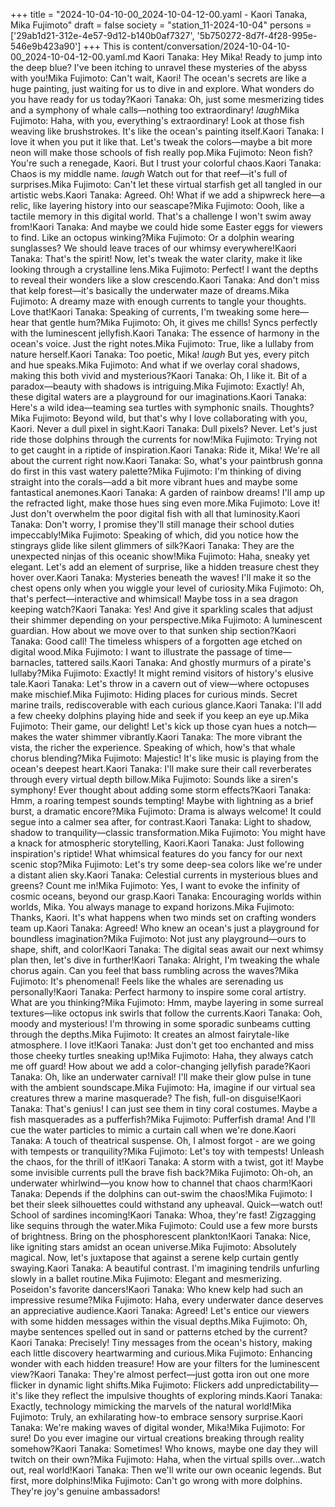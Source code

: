 +++
title = "2024-10-04-10-00_2024-10-04-12-00.yaml - Kaori Tanaka, Mika Fujimoto"
draft = false
society = "station_11-2024-10-04"
persons = ['29ab1d21-312e-4e57-9d12-b140b0af7327', '5b750272-8d7f-4f28-995e-546e9b423a90']
+++
This is content/conversation/2024-10-04-10-00_2024-10-04-12-00.yaml.md
Kaori Tanaka: Hey Mika! Ready to jump into the deep blue? I've been itching to unravel these mysteries of the abyss with you!Mika Fujimoto: Can't wait, Kaori! The ocean's secrets are like a huge painting, just waiting for us to dive in and explore. What wonders do you have ready for us today?Kaori Tanaka: Oh, just some mesmerizing tides and a symphony of whale calls—nothing too extraordinary! *laugh*Mika Fujimoto: Haha, with you, everything's extraordinary! Look at those fish weaving like brushstrokes. It's like the ocean's painting itself.Kaori Tanaka: I love it when you put it like that. Let's tweak the colors—maybe a bit more neon will make those schools of fish really pop.Mika Fujimoto: Neon fish? You're such a renegade, Kaori. But I trust your colorful chaos.Kaori Tanaka: Chaos is my middle name. *laugh* Watch out for that reef—it's full of surprises.Mika Fujimoto: Can't let these virtual starfish get all tangled in our artistic webs.Kaori Tanaka: Agreed. Oh! What if we add a shipwreck here—a relic, like layering history into our seascape?Mika Fujimoto: Oooh, like a tactile memory in this digital world. That's a challenge I won't swim away from!Kaori Tanaka: And maybe we could hide some Easter eggs for viewers to find. Like an octopus winking?Mika Fujimoto: Or a dolphin wearing sunglasses? We should leave traces of our whimsy everywhere!Kaori Tanaka: That's the spirit! Now, let's tweak the water clarity, make it like looking through a crystalline lens.Mika Fujimoto: Perfect! I want the depths to reveal their wonders like a slow crescendo.Kaori Tanaka: And don't miss that kelp forest—it's basically the underwater maze of dreams.Mika Fujimoto: A dreamy maze with enough currents to tangle your thoughts. Love that!Kaori Tanaka: Speaking of currents, I'm tweaking some here—hear that gentle hum?Mika Fujimoto: Oh, it gives me chills! Syncs perfectly with the luminescent jellyfish.Kaori Tanaka: The essence of harmony in the ocean's voice. Just the right notes.Mika Fujimoto: True, like a lullaby from nature herself.Kaori Tanaka: Too poetic, Mika! *laugh* But yes, every pitch and hue speaks.Mika Fujimoto: And what if we overlay coral shadows, making this both vivid and mysterious?Kaori Tanaka: Oh, I like it. Bit of a paradox—beauty with shadows is intriguing.Mika Fujimoto: Exactly! Ah, these digital waters are a playground for our imaginations.Kaori Tanaka: Here's a wild idea—teaming sea turtles with symphonic snails. Thoughts?Mika Fujimoto: Beyond wild, but that's why I love collaborating with you, Kaori. Never a dull pixel in sight.Kaori Tanaka: Dull pixels? Never. Let's just ride those dolphins through the currents for now!Mika Fujimoto: Trying not to get caught in a riptide of inspiration.Kaori Tanaka: Ride it, Mika! We're all about the current right now.Kaori Tanaka: So, what's your paintbrush gonna do first in this vast watery palette?Mika Fujimoto: I'm thinking of diving straight into the corals—add a bit more vibrant hues and maybe some fantastical anemones.Kaori Tanaka: A garden of rainbow dreams! I'll amp up the refracted light, make those hues sing even more.Mika Fujimoto: Love it! Just don't overwhelm the poor digital fish with all that luminosity.Kaori Tanaka: Don't worry, I promise they'll still manage their school duties impeccably!Mika Fujimoto: Speaking of which, did you notice how the stingrays glide like silent glimmers of silk?Kaori Tanaka: They are the unexpected ninjas of this oceanic show!Mika Fujimoto: Haha, sneaky yet elegant. Let's add an element of surprise, like a hidden treasure chest they hover over.Kaori Tanaka: Mysteries beneath the waves! I'll make it so the chest opens only when you wiggle your level of curiosity.Mika Fujimoto: Oh, that's perfect—interactive and whimsical! Maybe toss in a sea dragon keeping watch?Kaori Tanaka: Yes! And give it sparkling scales that adjust their shimmer depending on your perspective.Mika Fujimoto: A luminescent guardian. How about we move over to that sunken ship section?Kaori Tanaka: Good call! The timeless whispers of a forgotten age etched on digital wood.Mika Fujimoto: I want to illustrate the passage of time—barnacles, tattered sails.Kaori Tanaka: And ghostly murmurs of a pirate's lullaby?Mika Fujimoto: Exactly! It might remind visitors of history's elusive tale.Kaori Tanaka: Let's throw in a cavern out of view—where octopuses make mischief.Mika Fujimoto: Hiding places for curious minds. Secret marine trails, rediscoverable with each curious glance.Kaori Tanaka: I'll add a few cheeky dolphins playing hide and seek if you keep an eye up.Mika Fujimoto: Their game, our delight! Let's kick up those cyan hues a notch—makes the water shimmer vibrantly.Kaori Tanaka: The more vibrant the vista, the richer the experience. Speaking of which, how's that whale chorus blending?Mika Fujimoto: Majestic! It's like music is playing from the ocean's deepest heart.Kaori Tanaka: I'll make sure their call reverberates through every virtual depth billow.Mika Fujimoto: Sounds like a siren's symphony! Ever thought about adding some storm effects?Kaori Tanaka: Hmm, a roaring tempest sounds tempting! Maybe with lightning as a brief burst, a dramatic encore?Mika Fujimoto: Drama is always welcome! It could segue into a calmer sea after, for contrast.Kaori Tanaka: Light to shadow, shadow to tranquility—classic transformation.Mika Fujimoto: You might have a knack for atmospheric storytelling, Kaori.Kaori Tanaka: Just following inspiration's riptide! What whimsical features do you fancy for our next scenic stop?Mika Fujimoto: Let's try some deep-sea colors like we're under a distant alien sky.Kaori Tanaka: Celestial currents in mysterious blues and greens? Count me in!Mika Fujimoto: Yes, I want to evoke the infinity of cosmic oceans, beyond our grasp.Kaori Tanaka: Encouraging worlds within worlds, Mika. You always manage to expand horizons.Mika Fujimoto: Thanks, Kaori. It's what happens when two minds set on crafting wonders team up.Kaori Tanaka: Agreed! Who knew an ocean's just a playground for boundless imagination?Mika Fujimoto: Not just any playground—ours to shape, shift, and color!Kaori Tanaka: The digital seas await our next whimsy plan then, let's dive in further!Kaori Tanaka: Alright, I'm tweaking the whale chorus again. Can you feel that bass rumbling across the waves?Mika Fujimoto: It's phenomenal! Feels like the whales are serenading us personally!Kaori Tanaka: Perfect harmony to inspire some coral artistry. What are you thinking?Mika Fujimoto: Hmm, maybe layering in some surreal textures—like octopus ink swirls that follow the currents.Kaori Tanaka: Ooh, moody and mysterious! I'm throwing in some sporadic sunbeams cutting through the depths.Mika Fujimoto: It creates an almost fairytale-like atmosphere. I love it!Kaori Tanaka: Just don't get too enchanted and miss those cheeky turtles sneaking up!Mika Fujimoto: Haha, they always catch me off guard! How about we add a color-changing jellyfish parade?Kaori Tanaka: Oh, like an underwater carnival! I'll make their glow pulse in tune with the ambient soundscape.Mika Fujimoto: Ha, imagine if our virtual sea creatures threw a marine masquerade? The fish, full-on disguise!Kaori Tanaka: That's genius! I can just see them in tiny coral costumes. Maybe a fish masquerades as a pufferfish?Mika Fujimoto: Pufferfish drama! And I'll cue the water particles to mimic a curtain call when we're done.Kaori Tanaka: A touch of theatrical suspense. Oh, I almost forgot - are we going with tempests or tranquility?Mika Fujimoto: Let's toy with tempests! Unleash the chaos, for the thrill of it!Kaori Tanaka: A storm with a twist, got it! Maybe some invisible currents pull the brave fish back?Mika Fujimoto: Oh-oh, an underwater whirlwind—you know how to channel that chaos charm!Kaori Tanaka: Depends if the dolphins can out-swim the chaos!Mika Fujimoto: I bet their sleek silhouettes could withstand any upheaval. Quick—watch out! School of sardines incoming!Kaori Tanaka: Whoa, they're fast! Zigzagging like sequins through the water.Mika Fujimoto: Could use a few more bursts of brightness. Bring on the phosphorescent plankton!Kaori Tanaka: Nice, like igniting stars amidst an ocean universe.Mika Fujimoto: Absolutely magical. Now, let's juxtapose that against a serene kelp curtain gently swaying.Kaori Tanaka: A beautiful contrast. I'm imagining tendrils unfurling slowly in a ballet routine.Mika Fujimoto: Elegant and mesmerizing. Poseidon's favorite dancers!Kaori Tanaka: Who knew kelp had such an impressive resume?Mika Fujimoto: Haha, every underwater dance deserves an appreciative audience.Kaori Tanaka: Agreed! Let's entice our viewers with some hidden messages within the visual depths.Mika Fujimoto: Oh, maybe sentences spelled out in sand or patterns etched by the current?Kaori Tanaka: Precisely! Tiny messages from the ocean's history, making each little discovery heartwarming and curious.Mika Fujimoto: Enhancing wonder with each hidden treasure! How are your filters for the luminescent view?Kaori Tanaka: They're almost perfect—just gotta iron out one more flicker in dynamic light shifts.Mika Fujimoto: Flickers add unpredictability—it's like they reflect the impulsive thoughts of exploring minds.Kaori Tanaka: Exactly, technology mimicking the marvels of the natural world!Mika Fujimoto: Truly, an exhilarating how-to embrace sensory surprise.Kaori Tanaka: We're making waves of digital wonder, Mika!Mika Fujimoto: For sure! Do you ever imagine our virtual creations breaking through reality somehow?Kaori Tanaka: Sometimes! Who knows, maybe one day they will twitch on their own?Mika Fujimoto: Haha, when the virtual spills over...watch out, real world!Kaori Tanaka: Then we'll write our own oceanic legends. But first, more dolphins!Mika Fujimoto: Can't go wrong with more dolphins. They're joy's genuine ambassadors!